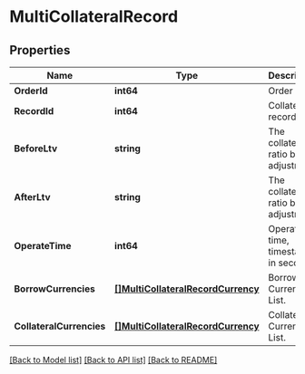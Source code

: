 # MultiCollateralRecord

## Properties

Name | Type | Description | Notes
------------ | ------------- | ------------- | -------------
**OrderId** | **int64** | Order ID. | [optional] 
**RecordId** | **int64** | Collateral record ID. | [optional] 
**BeforeLtv** | **string** | The collateral ratio before adjustment. | [optional] 
**AfterLtv** | **string** | The collateral ratio before adjustment. | [optional] 
**OperateTime** | **int64** | Operation time, timestamp in seconds. | [optional] 
**BorrowCurrencies** | [**[]MultiCollateralRecordCurrency**](MultiCollateralRecordCurrency.md) | Borrowing Currency List. | [optional] 
**CollateralCurrencies** | [**[]MultiCollateralRecordCurrency**](MultiCollateralRecordCurrency.md) | Collateral Currency List. | [optional] 

[[Back to Model list]](../README.md#documentation-for-models) [[Back to API list]](../README.md#documentation-for-api-endpoints) [[Back to README]](../README.md)



